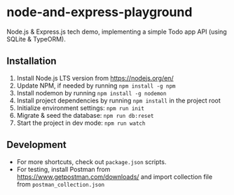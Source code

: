 # node-and-express-playground

Node.js & Express.js tech demo, implementing a simple Todo app API (using SQLite & TypeORM).

## Installation
1. Install Node.js LTS version from https://nodejs.org/en/
2. Update NPM, if needed by running `npm install -g npm`
3. Install nodemon by running `npm install -g nodemon`
4. Install project dependencies by running `npm install` in the project root
5. Initialize environment settings: `npm run init`
6. Migrate & seed the database: `npm run db:reset`
7. Start the project in dev mode: `npm run watch`

## Development
* For more shortcuts, check out `package.json` scripts.
* For testing, install Postman from https://www.getpostman.com/downloads/ and import collection file from `postman_collection.json`
